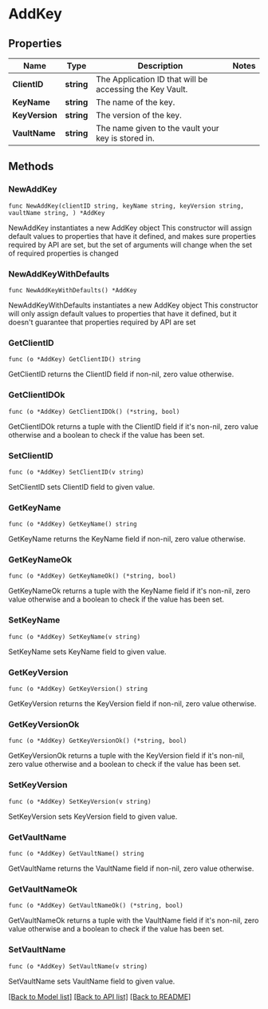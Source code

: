 # AddKey

## Properties

Name | Type | Description | Notes
------------ | ------------- | ------------- | -------------
**ClientID** | **string** | The Application ID that will be accessing the Key Vault. | 
**KeyName** | **string** | The name of the key. | 
**KeyVersion** | **string** | The version of the key. | 
**VaultName** | **string** | The name given to the vault your key is stored in. | 

## Methods

### NewAddKey

`func NewAddKey(clientID string, keyName string, keyVersion string, vaultName string, ) *AddKey`

NewAddKey instantiates a new AddKey object
This constructor will assign default values to properties that have it defined,
and makes sure properties required by API are set, but the set of arguments
will change when the set of required properties is changed

### NewAddKeyWithDefaults

`func NewAddKeyWithDefaults() *AddKey`

NewAddKeyWithDefaults instantiates a new AddKey object
This constructor will only assign default values to properties that have it defined,
but it doesn't guarantee that properties required by API are set

### GetClientID

`func (o *AddKey) GetClientID() string`

GetClientID returns the ClientID field if non-nil, zero value otherwise.

### GetClientIDOk

`func (o *AddKey) GetClientIDOk() (*string, bool)`

GetClientIDOk returns a tuple with the ClientID field if it's non-nil, zero value otherwise
and a boolean to check if the value has been set.

### SetClientID

`func (o *AddKey) SetClientID(v string)`

SetClientID sets ClientID field to given value.


### GetKeyName

`func (o *AddKey) GetKeyName() string`

GetKeyName returns the KeyName field if non-nil, zero value otherwise.

### GetKeyNameOk

`func (o *AddKey) GetKeyNameOk() (*string, bool)`

GetKeyNameOk returns a tuple with the KeyName field if it's non-nil, zero value otherwise
and a boolean to check if the value has been set.

### SetKeyName

`func (o *AddKey) SetKeyName(v string)`

SetKeyName sets KeyName field to given value.


### GetKeyVersion

`func (o *AddKey) GetKeyVersion() string`

GetKeyVersion returns the KeyVersion field if non-nil, zero value otherwise.

### GetKeyVersionOk

`func (o *AddKey) GetKeyVersionOk() (*string, bool)`

GetKeyVersionOk returns a tuple with the KeyVersion field if it's non-nil, zero value otherwise
and a boolean to check if the value has been set.

### SetKeyVersion

`func (o *AddKey) SetKeyVersion(v string)`

SetKeyVersion sets KeyVersion field to given value.


### GetVaultName

`func (o *AddKey) GetVaultName() string`

GetVaultName returns the VaultName field if non-nil, zero value otherwise.

### GetVaultNameOk

`func (o *AddKey) GetVaultNameOk() (*string, bool)`

GetVaultNameOk returns a tuple with the VaultName field if it's non-nil, zero value otherwise
and a boolean to check if the value has been set.

### SetVaultName

`func (o *AddKey) SetVaultName(v string)`

SetVaultName sets VaultName field to given value.



[[Back to Model list]](../README.md#documentation-for-models) [[Back to API list]](../README.md#documentation-for-api-endpoints) [[Back to README]](../README.md)



